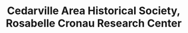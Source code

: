 ---
layout: repo
title: "Cedarville Area Historical Society, Rosabelle Cronau Research Center"
id: 15699
permalink: repos/15699/
---